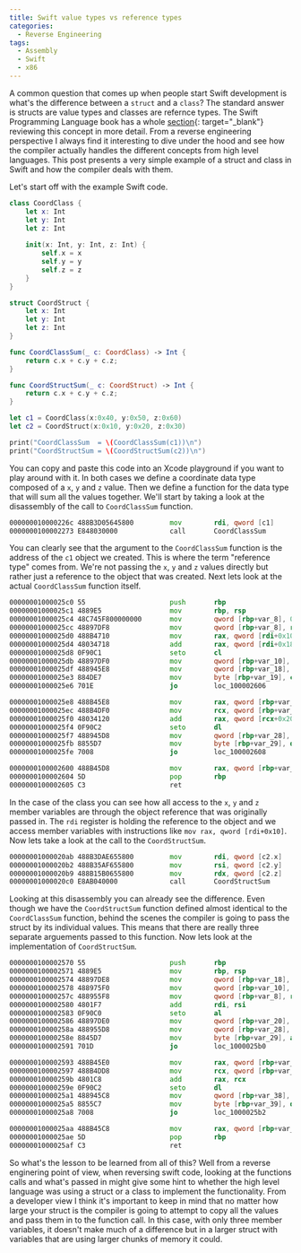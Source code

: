 ```yaml
---
title: Swift value types vs reference types
categories:
  - Reverse Engineering
tags:
  - Assembly
  - Swift
  - x86
---
```


A common question that comes up when people start Swift development is what's the difference between a `struct` and a `class`? The standard answer is structs are value types and classes are refernce types. The Swift Programming Language book has a whole [section](https://docs.swift.org/swift-book/LanguageGuide/ClassesAndStructures.html){: target="_blank"} reviewing this concept in more detail. From a reverse engineering perspective I always find it interesting to dive under the hood and see how the compiler actually handles the different concepts from high level languages. This post presents a very simple example of a struct and class in Swift and how the compiler deals with them.

Let's start off with the example Swift code.

```Swift
class CoordClass {
    let x: Int
    let y: Int
    let z: Int
    
    init(x: Int, y: Int, z: Int) {
        self.x = x
        self.y = y
        self.z = z
    }
}

struct CoordStruct {
    let x: Int
    let y: Int
    let z: Int
}

func CoordClassSum(_ c: CoordClass) -> Int {
    return c.x + c.y + c.z;
}

func CoordStructSum(_ c: CoordStruct) -> Int {
    return c.x + c.y + c.z;
}

let c1 = CoordClass(x:0x40, y:0x50, z:0x60)
let c2 = CoordStruct(x:0x10, y:0x20, z:0x30)

print("CoordClassSum  = \(CoordClassSum(c1))\n")
print("CoordStructSum = \(CoordStructSum(c2))\n")
```

You can copy and paste this code into an Xcode playground if you want to play around with it. In both cases we define a coordinate data type composed of a `x`, `y` and `z` value. Then we define a function for the data type that will sum all the values together. We'll start by taking a look at the disassembly of the call to `CoordClassSum` function. 

```asm
000000010000226c 488B3D05645800         mov        rdi, qword [c1]              ; argument #1 for method CoordClassSum, c1
0000000100002273 E848030000             call       CoordClassSum                
```

You can clearly see that the argument to the `CoordClassSum` function is the address of the `c1` object we created. This is where the term "reference type" comes from. We're not passing the `x`, `y` and `z` values directly but rather just a reference to the object that was created. Next lets look at the actual `CoordClassSum` function itself.

```asm
00000001000025c0 55                     push       rbp                          ; CODE XREF=_main+755
00000001000025c1 4889E5                 mov        rbp, rsp
00000001000025c4 48C745F800000000       mov        qword [rbp+var_8], 0x0
00000001000025cc 48897DF8               mov        qword [rbp+var_8], rdi
00000001000025d0 488B4710               mov        rax, qword [rdi+0x10]        ; Set rax = c1.x
00000001000025d4 48034718               add        rax, qword [rdi+0x18]        ; Add c1.y to rax
00000001000025d8 0F90C1                 seto       cl
00000001000025db 48897DF0               mov        qword [rbp+var_10], rdi
00000001000025df 488945E8               mov        qword [rbp+var_18], rax      ; Save the c1.x + c1.y result into a temp var
00000001000025e3 884DE7                 mov        byte [rbp+var_19], cl
00000001000025e6 701E                   jo         loc_100002606                ; Check for overflow

00000001000025e8 488B45E8               mov        rax, qword [rbp+var_18]      ; Set rax to the saved result of c1.x + c1.y
00000001000025ec 488B4DF0               mov        rcx, qword [rbp+var_10]      
00000001000025f0 48034120               add        rax, qword [rcx+0x20]        ; Add c1.z to rax
00000001000025f4 0F90C2                 seto       dl
00000001000025f7 488945D8               mov        qword [rbp+var_28], rax      ; Save final sum onto the stack
00000001000025fb 8855D7                 mov        byte [rbp+var_29], dl
00000001000025fe 7008                   jo         loc_100002608                ; Check for overflow

0000000100002600 488B45D8               mov        rax, qword [rbp+var_28]      ; Return the final value of c1.x + c1.y + c1.z
0000000100002604 5D                     pop        rbp
0000000100002605 C3                     ret
```

In the case of the class you can see how all access to the `x`, `y` and `z` member variables are through the object reference that was originally passed in. The `rdi` register is holding the reference to the object and we access member variables with instructions like `mov rax, qword [rdi+0x10]`. Now lets take a look at the call to the `CoordStructSum`.

```asm
00000001000020ab 488B3DAE655800         mov        rdi, qword [c2.x]            ; argument #1 for method CoordStructSum, x
00000001000020b2 488B35AF655800         mov        rsi, qword [c2.y]            ; argument #2 for method CoordStructSum, y
00000001000020b9 488B15B0655800         mov        rdx, qword [c2.z]            ; argument #3 for method CoordStructSum, z
00000001000020c0 E8AB040000             call       CoordStructSum               
```

Looking at this disassembly you can already see the difference. Even though we have the `CoordStructSum` function defined almost identical to the `CoordClassSum` function, behind the scenes the compiler is going to pass the struct by its individual values. This means that there are really three separate arguements passed to this function. Now lets look at the implementation of `CoordStructSum`.

```asm
0000000100002570 55                     push       rbp                          ; CODE XREF=_main+320
0000000100002571 4889E5                 mov        rbp, rsp
0000000100002574 48897DE8               mov        qword [rbp+var_18], rdi      ; Save c2.x to the stack
0000000100002578 488975F0               mov        qword [rbp+var_10], rsi      ; Save c2.y to the stack
000000010000257c 488955F8               mov        qword [rbp+var_8], rdx       ; Save c2.z to the stack
0000000100002580 4801F7                 add        rdi, rsi                     ; Add c2.x and c2.y
0000000100002583 0F90C0                 seto       al
0000000100002586 48897DE0               mov        qword [rbp+var_20], rdi      ; Save the c2.x + c2.y result into a temp var
000000010000258a 488955D8               mov        qword [rbp+var_28], rdx
000000010000258e 8845D7                 mov        byte [rbp+var_29], al
0000000100002591 701D                   jo         loc_1000025b0                ; Check for overflow

0000000100002593 488B45E0               mov        rax, qword [rbp+var_20]      ; Set rax to the saved result of c2.x + c2.y
0000000100002597 488B4DD8               mov        rcx, qword [rbp+var_28]
000000010000259b 4801C8                 add        rax, rcx                     ; Add c2.z to rax
000000010000259e 0F90C2                 seto       dl
00000001000025a1 488945C8               mov        qword [rbp+var_38], rax      ; Save the final sum onto the stack
00000001000025a5 8855C7                 mov        byte [rbp+var_39], dl
00000001000025a8 7008                   jo         loc_1000025b2                ; Check for overflow

00000001000025aa 488B45C8               mov        rax, qword [rbp+var_38]      ; Return the final value of c2.x + c2.y +c2.z
00000001000025ae 5D                     pop        rbp
00000001000025af C3                     ret
```

So what's the lesson to be learned from all of this? Well from a reverse enginering point of view, when reversing swift code, looking at the functions calls and what's passed in might give some hint to whether the high level language was using a struct or a class to implement the functionality. From a developer view I think it's important to keep in mind that no matter how large your struct is the compiler is going to attempt to copy all the values and pass them in to the function call. In this case, with only three member variables, it doesn't make much of a difference but in a larger struct with variables that are using larger chunks of memory it could.
